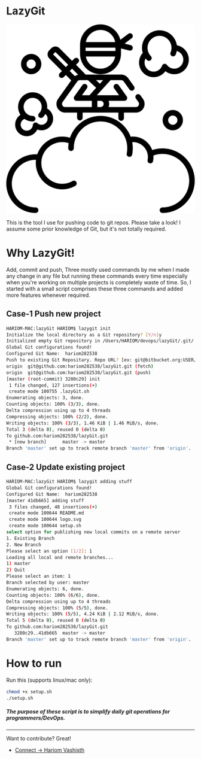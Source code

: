 LazyGit
======================
[![setup-lazygit](logo.svg)](setup-lazygit)

This is the tool I use for pushing code to git repos. Please take a look! I assume some prior knowledge of Git, but it's not totally required.

#  Why LazyGit!

Add, commit and push, Three mostly used commands by me when I made any change in any file but running these commands every time especially when you're working on multiple projects is completely waste of time. So, I started with a small script comprises these three commands and added more features whenever required. 

## Case-1 Push new project 

```bash
HARIOM-MAC:lazyGit HARIOM$ lazygit init
Initialize the local directory as a Git repository? [Y/n]y
Initialized empty Git repository in /Users/HARIOM/devops/lazyGit/.git/
Global Git configurations found!
Configured Git Name:  hariom282538
Push to existing Git Repositary. Repo URL? [ex: git@bitbucket.org:USER/REPO.git]git@github.com:hariom282538/lazyGit.git
origin	git@github.com:hariom282538/lazyGit.git (fetch)
origin	git@github.com:hariom282538/lazyGit.git (push)
[master (root-commit) 3280c29] init
 1 file changed, 127 insertions(+)
 create mode 100755 .lazyGit.sh
Enumerating objects: 3, done.
Counting objects: 100% (3/3), done.
Delta compression using up to 4 threads
Compressing objects: 100% (2/2), done.
Writing objects: 100% (3/3), 1.46 KiB | 1.46 MiB/s, done.
Total 3 (delta 0), reused 0 (delta 0)
To github.com:hariom282538/lazyGit.git
 * [new branch]      master -> master
Branch 'master' set up to track remote branch 'master' from 'origin'.
```

## Case-2 Update existing project

```bash
HARIOM-MAC:lazyGit HARIOM$ lazygit adding stuff
Global Git configurations found!
Configured Git Name:  hariom282538
[master 41db665] adding stuff
 3 files changed, 48 insertions(+)
 create mode 100644 README.md
 create mode 100644 logo.svg
 create mode 100644 setup.sh
select option for publishing new local commits on a remote server
1. Existing Branch
2. New Branch
Please select an option [1/2]: 1
Loading all local and remote branches...
1) master
2) Quit
Please select an item: 1
Branch selected by user: master
Enumerating objects: 6, done.
Counting objects: 100% (6/6), done.
Delta compression using up to 4 threads
Compressing objects: 100% (5/5), done.
Writing objects: 100% (5/5), 4.24 KiB | 2.12 MiB/s, done.
Total 5 (delta 0), reused 0 (delta 0)
To github.com:hariom282538/lazyGit.git
   3280c29..41db665  master -> master
Branch 'master' set up to track remote branch 'master' from 'origin'.
```

# How to run

Run this (supports linux/mac only):

```bash
chmod +x setup.sh
./setup.sh
```

##### The purpose of these script is to simplify daily git operations for programmers/DevOps. 

----
Want to contribute? Great!
 - [Connect ->  Hariom Vashisth](mailto:hariom.devops@gmail.com)